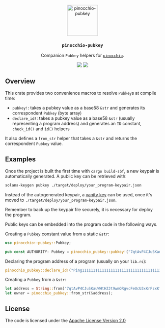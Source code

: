 <p align="center">
 <img alt="pinocchio-pubkey" src="https://github.com/user-attachments/assets/4048fe96-9096-4441-85c3-5deffeb089a6" height="100"/>
</p>
<h3 align="center">
  <code>pinocchio-pubkey</code>
</h3>
<p align="center">
 Companion <code>Pubkey</code> helpers for <a href="https://github.com/anza-xyz/pinocchio"><code>pinocchio</code></a>.
</p>
<p align="center">
  <a href="https://crates.io/crates/pinocchio-pubkey"><img src="https://img.shields.io/crates/v/pinocchio-pubkey?logo=rust" /></a>
  <a href="https://docs.rs/pinocchio-pubkey"><img src="https://img.shields.io/docsrs/pinocchio-pubkey?logo=docsdotrs" /></a>
</p>

## Overview

This crate provides two convenience macros to resolve `Pubkey`s at compile time:

* `pubkey!`: takes a pubkey value as a base58 `&str` and generates its correspondent `Pubkey` (byte array)
* `declare_id!`: takes a pubkey value as a base58 `&str` (usually representing a program address) and generates an `ID` constant, `check_id()` and `id()` helpers

It also defines a `from_str` helper that takes a `&str` and returns the correspondent `Pubkey` value.

## Examples

Once the project is built the first time with `cargo build-sbf`, a new keypair is automatically generated. A public key can be retrieved with:
```bash
solana-keygen pubkey ./target/deploy/your_program-keypair.json
```

Instead of the autogenerated keypair, a [vanity key](https://solana.com/developers/cookbook/wallets/generate-vanity-address) can be used, once it's moved to `./target/deploy/your_program-keypair.json`.

Remember to back up the keypair file securely, it is necessary for deploy the program.

Public keys can be embedded into the program code in the following ways.

Creating a `Pubkey` constant value from a static `&str`:
```rust
use pinocchio::pubkey::Pubkey;

pub const AUTHORITY: Pubkey = pinocchio_pubkey::pubkey!("7qtAvP4CJuSKauWHtHZJt9wmQRgvcFeUcU3xKrFzxKf1");
```

Declaring the program address of a program (usually on your `lib.rs`):
```rust
pinocchio_pubkey::declare_id!("Ping111111111111111111111111111111111111111");
```

Creating a `Pubkey` from a `&str`:
```rust
let address = String::from("7qtAvP4CJuSKauWHtHZJt9wmQRgvcFeUcU3xKrFzxKf1");
let owner = pinocchio_pubkey::from_str(&address);
```

## License

The code is licensed under the [Apache License Version 2.0](../LICENSE)
